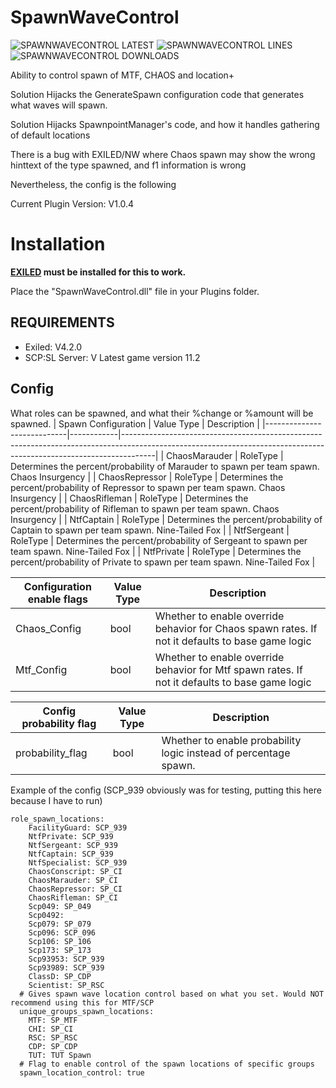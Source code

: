 # SpawnWaveControl

![SPAWNWAVECONTROL LATEST](https://img.shields.io/github/v/release/Undid-Iridium/SpawnWaveControl?include_prereleases&style=flat-square)
![SPAWNWAVECONTROL LINES](https://img.shields.io/tokei/lines/github/Undid-Iridium/SpawnWaveControl)
![SPAWNWAVECONTROL DOWNLOADS](https://img.shields.io/github/downloads/Undid-Iridium/SpawnWaveControl/total?style=flat-square)


Ability to control spawn of MTF, CHAOS and location+

Solution Hijacks the GenerateSpawn configuration code that generates what waves will spawn. 

Solution Hijacks SpawnpointManager's code, and how it handles gathering of default locations

There is a bug with EXILED/NW where Chaos spawn may show the wrong hinttext of the type spawned, and f1 information is wrong

Nevertheless, the config is the following

Current Plugin Version: V1.0.4



# Installation

**[EXILED](https://github.com/galaxy119/EXILED) must be installed for this to work.**

Place the "SpawnWaveControl.dll" file in your Plugins folder.


## REQUIREMENTS
* Exiled: V4.2.0
* SCP:SL Server: V Latest game version 11.2

## Config
What roles can be spawned, and what their %change or %amount will be spawned. 
| Spawn Configuration              | Value Type | Description                                                                                                                                                  |
|----------------------------|------------|--------------------------------------------------------------------------------------------------------------------------------------------------------------------|
| ChaosMarauder              | RoleType   | Determines the percent/probability of Marauder to spawn per team spawn. Chaos Insurgency                                                                           |
| ChaosRepressor             | RoleType   | Determines the percent/probability of Repressor to spawn per team spawn. Chaos Insurgency                                                                          |
| ChaosRifleman              | RoleType   | Determines the percent/probability of Rifleman to spawn per team spawn. Chaos Insurgency                                                                           |
| NtfCaptain                 | RoleType   | Determines the percent/probability of Captain to spawn per team spawn. Nine-Tailed Fox                                                                             |
| NtfSergeant                | RoleType   | Determines the percent/probability of Sergeant to spawn per team spawn. Nine-Tailed Fox                                                                            |
| NtfPrivate                 | RoleType   | Determines the percent/probability of Private to spawn per team spawn. Nine-Tailed Fox                                                                             |


| Configuration enable flags | Value Type | Description                                                                                                                                                        |
|----------------------------|------------|--------------------------------------------------------------------------------------------------------------------------------------------------------------------|
| Chaos_Config               | bool       | Whether to enable override behavior for Chaos spawn rates. If not it defaults to base game logic                                                                   |
| Mtf_Config                 | bool       | Whether to enable override behavior for Mtf spawn rates. If not it defaults to base game logic                                                                     |


| Config probability flag    | Value Type | Description                                                                                                                                                        |
|----------------------------|------------|--------------------------------------------------------------------------------------------------------------------------------------------------------------------|
| probability_flag           | bool       | Whether to enable probability logic instead of percentage spawn.                                                                                                   |

Example of the config (SCP_939 obviously was for testing, putting this here because I have to run)
```
role_spawn_locations:
    FacilityGuard: SCP_939
    NtfPrivate: SCP_939
    NtfSergeant: SCP_939
    NtfCaptain: SCP_939
    NtfSpecialist: SCP_939
    ChaosConscript: SP_CI
    ChaosMarauder: SP_CI
    ChaosRepressor: SP_CI
    ChaosRifleman: SP_CI
    Scp049: SP_049
    Scp0492: 
    Scp079: SP_079
    Scp096: SCP_096
    Scp106: SP_106
    Scp173: SP_173
    Scp93953: SCP_939
    Scp93989: SCP_939
    ClassD: SP_CDP
    Scientist: SP_RSC
  # Gives spawn wave location control based on what you set. Would NOT recommend using this for MTF/SCP
  unique_groups_spawn_locations:
    MTF: SP_MTF
    CHI: SP_CI
    RSC: SP_RSC
    CDP: SP_CDP
    TUT: TUT Spawn
  # Flag to enable control of the spawn locations of specific groups
  spawn_location_control: true
```
